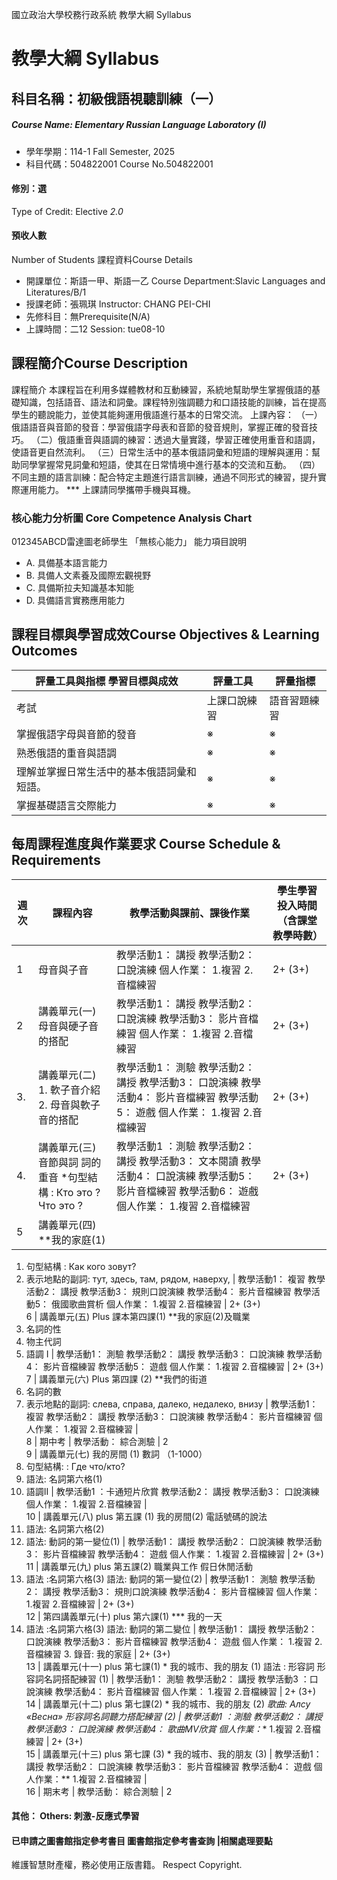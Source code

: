 國立政治大學校務行政系統 教學大綱 Syllabus
# 教學大綱 Syllabus
##  科目名稱：初級俄語視聽訓練（一）
#####  Course Name: Elementary Russian Language Laboratory (I)
  * 學年學期：114-1 Fall Semester, 2025 
  * 科目代碼：504822001 Course No.504822001
#### 修別：選
Type of Credit: Elective 
_2.0_
#### 預收人數
Number of Students
課程資料Course Details
  * 開課單位：斯語一甲、斯語一乙 Course Department:Slavic Languages and Literatures/B/1 
  * 授課老師：張珮琪 Instructor: CHANG PEI-CHI 
  * 先修科目：無Prerequisite(N/A)
  * 上課時間：二12 Session: tue08-10
##  課程簡介Course Description
課程簡介
本課程旨在利用多媒體教材和互動練習，系統地幫助學生掌握俄語的基礎知識，包括語音、語法和詞彙。課程特別強調聽力和口語技能的訓練，旨在提高學生的聽說能力，並使其能夠運用俄語進行基本的日常交流。
上課內容：
（一）俄語語音與音節的發音：學習俄語字母表和音節的發音規則，掌握正確的發音技巧。
（二）俄語重音與語調的練習：透過大量實踐，學習正確使用重音和語調，使語音更自然流利。
（三）日常生活中的基本俄語詞彙和短語的理解與運用：幫助同學掌握常見詞彙和短語，使其在日常情境中進行基本的交流和互動。
（四）不同主題的語言訓練：配合特定主題進行語言訓練，通過不同形式的練習，提升實際運用能力。
*** 上課請同學攜帶手機與耳機。
###  核心能力分析圖 Core Competence Analysis Chart
012345ABCD雷達圖老師學生
「無核心能力」 
能力項目說明
  * A. 具備基本語言能力
  * B. 具備人文素養及國際宏觀視野
  * C. 具備斯拉夫知識基本知能
  * D. 具備語言實務應用能力
##  課程目標與學習成效Course Objectives & Learning Outcomes 
評量工具與指標 學習目標與成效 |  評量工具 |  評量指標  
---|---|---  
考試 |  上課口說練習 |  語音習題練習 |  測驗藍圖  
掌握俄語字母與音節的發音 |  ※ |  ※ |  ※ |  ※  
熟悉俄語的重音與語調 |  ※ |  ※ |  ※ |  ※  
理解並掌握日常生活中的基本俄語詞彙和短語。 |  ※ |  ※ |  ※ |  ※  
掌握基礎語言交際能力 |  ※ |  ※ |  ※ |  ※  
##  每周課程進度與作業要求 Course Schedule & Requirements
週次 |  課程內容 |  教學活動與課前、課後作業 |  學生學習投入時間 （含課堂教學時數）  
---|---|---|---  
1 |  母音與子音 |  教學活動1： 講授 教學活動2： 口說演練 個人作業： 1.複習 2.音檔練習 |  2+ (3+)  
2 |  講義單元(一) 母音與硬子音的搭配 |  教學活動1： 講授 教學活動2： 口說演練 教學活動3： 影片音檔練習 個人作業： 1.複習 2.音檔練習 |  2+ (3+)  
3.  |  講義單元(二) 1. 軟子音介紹 2. 母音與軟子音的搭配 |  教學活動1： 測驗 教學活動2： 講授 教學活動3： 口說演練 教學活動4： 影片音檔練習 教學活動5： 遊戲 個人作業： 1.複習 2.音檔練習 |  2+ (3+)  
4. |  講義單元(三) 音節與詞 詞的重音 *句型結構 : Кто это ? Что это ?  |  教學活動1 ：測驗 教學活動2： 講授 教學活動3： 文本閱讀 教學活動4： 口說演練 教學活動5： 影片音檔練習 教學活動6： 遊戲 個人作業： 1.複習 2.音檔練習 |  2+ (3+)  
5 |  講義單元(四)  **我的家庭(1)
  1. 句型結構 : Как кого зовут?
  2. 表示地點的副詞: тут, здесь, там, рядом, наверху,
|  教學活動1： 複習 教學活動2： 講授 教學活動3： 規則口說演練 教學活動4： 影片音檔練習 教學活動5： 俄國歌曲賞析 個人作業： 1.複習 2.音檔練習 |  2+ (3+)  
6 |  講義單元(五) Plus 課本第四課(1) **我的家庭(2)及職業
  1. 名詞的性
  2. 物主代詞
  3. 語調 I
|  教學活動1： 測驗 教學活動2： 講授 教學活動3： 口說演練 教學活動4： 影片音檔練習 教學活動5： 遊戲 個人作業： 1.複習 2.音檔練習 |  2+ (3+)  
7 |  講義單元(六) Plus 第四課 (2) **我們的街道
  1. 名詞的數
  2. 表示地點的副詞: слева, справа, далеко, недалеко, внизу
|  教學活動1： 複習 教學活動2： 講授 教學活動3： 口說演練 教學活動4： 影片音檔練習 個人作業： 1.複習 2.音檔練習 |   
8 |  期中考 |  教學活動： 綜合測驗 |  2  
9 |  講義單元(七)   我的房間 (1)  數詞 （1-1000）
  1. 句型結構: : Где что/кто?
  2. 語法: 名詞第六格(1)
  3. 語調II
|  教學活動1 ：卡通短片欣賞 教學活動2： 講授 教學活動3： 口說演練 個人作業： 1.複習 2.音檔練習 |   
10 |  講義單元(八) plus 第五課 (1)  我的房間(2)  電話號碼的說法
  1. 語法: 名詞第六格(2)
  2. 語法: 動詞的第一變位(1)
|  教學活動1： 講授 教學活動2： 口說演練 教學活動3： 影片音檔練習 教學活動4： 遊戲 個人作業： 1.複習 2.音檔練習 |  2+ (3+)  
11 |  講義單元(九) plus 第五課(2)  職業與工作  假日休閒活動
  1. 語法 :名詞第六格(3)
語法: 動詞的第一變位(2) |  教學活動1： 測驗 教學活動2： 講授 教學活動3： 規則口說演練 教學活動4： 影片音檔練習 個人作業： 1.複習 2.音檔練習 |  2+ (3+)  
12 |  第四講義單元(十) plus 第六課(1) *** 我的一天
  1. 語法 :名詞第六格(3)
語法: 動詞的第二變位 |  教學活動1： 講授 教學活動2： 口說演練 教學活動3： 影片音檔練習 教學活動4： 遊戲 個人作業： 1.複習 2.音檔練習 3. 錄音: 我的家庭 |  2+ (3+)  
13 |  講義單元(十一) plus 第七課(1) * 我的城市、我的朋友 (1) 語法 : 形容詞  形容詞名詞搭配練習 (1) |  教學活動1： 測驗 教學活動2： 講授 教學活動3 ：口說演練 教學活動4： 影片音檔練習 個人作業： 1.複習 2.音檔練習 |  2+ (3+)  
14 |  講義單元(十二) plus 第七課(2) * 我的城市、我的朋友 (2) *歌曲: Алсу «Весна»  形容詞名詞聽力搭配練習 (2) |  教學活動1 ：測驗 教學活動2： 講授 教學活動3： 口說演練 教學活動4： 歌曲MV欣賞 個人作業：** 1.複習 2.音檔練習 |  2+ (3+)  
15 |  講義單元(十三) plus 第七課 (3) * 我的城市、我的朋友 (3) |  教學活動1： 講授 教學活動2： 口說演練 教學活動3： 影片音檔練習 教學活動4： 遊戲 個人作業：** 1.複習 2.音檔練習 |   
16 |  期末考 |  教學活動： 綜合測驗 |  2  
####  其他： Others: 刺激-反應式學習 
####  已申請之圖書館指定參考書目  圖書館指定參考書查詢 |相關處理要點
維護智慧財產權，務必使用正版書籍。 Respect Copyright.